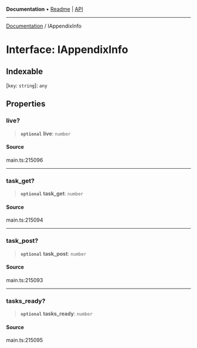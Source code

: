 **Documentation** • [Readme](../README.md) \| [API](../globals.md)

***

[Documentation](../README.md) / IAppendixInfo

# Interface: IAppendixInfo

## Indexable

 \[`key`: `string`\]: `any`

## Properties

### live?

> **`optional`** **live**: `number`

#### Source

main.ts:215096

***

### task\_get?

> **`optional`** **task\_get**: `number`

#### Source

main.ts:215094

***

### task\_post?

> **`optional`** **task\_post**: `number`

#### Source

main.ts:215093

***

### tasks\_ready?

> **`optional`** **tasks\_ready**: `number`

#### Source

main.ts:215095
